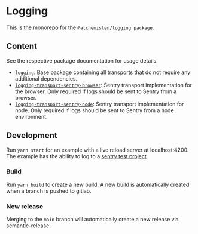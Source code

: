 # Logging
This is the monorepo for the `@alchemisten/logging package`.

## Content
See the respective package documentation for usage details.

* [`logging`](libs/logging): Base package containing all transports that do not require any
  additional dependencies.
* [`logging-transport-sentry-browser`](libs/logging-transport-sentry-browser): Sentry transport implementation for the
  browser. Only required if logs should be sent to Sentry from a browser.
* [`logging-transport-sentry-node`](libs/logging-transport-sentry-node): Sentry transport implementation for node. 
  Only required if logs should be sent to Sentry from a node environment.

## Development
Run `yarn start` for an example with a live reload server at
localhost:4200. The example has the ability to log to a [sentry test project](https://sentry.io/organizations/alchemisten/issues/?project=6634249).

### Build
Run `yarn build` to create a new build. A new build is automatically created
when a branch is pushed to gitlab.

### New release
Merging to the `main` branch will automatically create a new release via
semantic-release.
